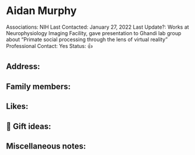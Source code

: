 # Aidan Murphy

Associations: NIH
Last Contacted: January 27, 2022
Last Update?: Works at Neurophysiology Imaging Facility, gave presentation to Ghandi lab group about “Primate social processing through the lens of virtual reality”
Professional Contact: Yes
Status: 👍

## Address:

## Family members:

## Likes:

## 🎁 Gift ideas:

## Miscellaneous notes: